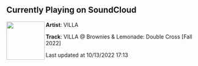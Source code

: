 ## Currently Playing on SoundCloud

[<img align="left" width="100" src="https://i1.sndcdn.com/artworks-Iam1tioKYaqO9nHJ-TEymOQ-t500x500.jpg">](https://soundcloud.com/villasoundss/villa-brownies-lemonade-double-cross-fall-2022v1)

**Artist**: VILLA 

**Track**: VILLA @ Brownies & Lemonade: Double Cross [Fall 2022]

Last updated at 10/13/2022 17:13
